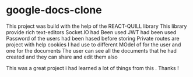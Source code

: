 ﻿# google-docs-clone
This project was build with the help of the REACT-QUILL library 
This library provide rich text-editors
Socket.IO had Been used
JWT had been used
Password of the users had been hased before storing
Private routes are project with help cookies
I had use to different MOdel of for the user and one for the documents
The user can see all the documents that he had created and they can share and edit them also


This was a great project i had learned a lot of things from this .
Thanks !
